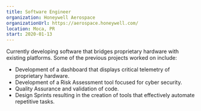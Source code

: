 ```yaml
---
title: Software Engineer
organization: Honeywell Aerospace
organizationUrl: https://aerospace.honeywell.com/
location: Moca, PR
start: 2020-01-13
---
```


Currently developing software that bridges proprietary hardware with existing platforms. 
Some of the previous projects worked on include:

* Development of a dashboard that displays critical telemetry of proprietary hardware.
* Development of a Risk Assessment tool focused for cyber security.
* Quality Assurance and validation of code.
* Design Sprints resulting in the creation of tools that effectively automate repetitive tasks. 
